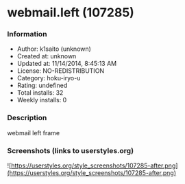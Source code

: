 # webmail.left (107285)

### Information
- Author: k1saito (unknown)
- Created at: unknown
- Updated at: 11/14/2014, 8:45:13 AM
- License: NO-REDISTRIBUTION
- Category: hoku-iryo-u
- Rating: undefined
- Total installs: 32
- Weekly installs: 0


### Description
webmail left frame


### Screenshots (links to userstyles.org)
![https://userstyles.org/style_screenshots/107285-after.png](https://userstyles.org/style_screenshots/107285-after.png)


